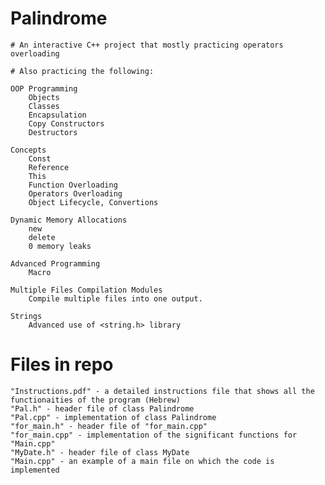 # Palindrome  
    # An interactive C++ project that mostly practicing operators overloading
    
    # Also practicing the following:
    
    OOP Programming
        Objects
        Classes
        Encapsulation
        Copy Constructors
        Destructors
        
    Concepts
        Const
        Reference
        This
        Function Overloading
        Operators Overloading
        Object Lifecycle, Convertions
    
    Dynamic Memory Allocations
        new
        delete
        0 memory leaks
        
    Advanced Programming
        Macro
        
    Multiple Files Compilation Modules
        Compile multiple files into one output. 
        
    Strings
        Advanced use of <string.h> library
        
# Files in repo
    "Instructions.pdf" - a detailed instructions file that shows all the functionaities of the program (Hebrew)
    "Pal.h" - header file of class Palindrome
    "Pal.cpp" - implementation of class Palindrome
    "for_main.h" - header file of "for_main.cpp"
    "for_main.cpp" - implementation of the significant functions for "Main.cpp"
    "MyDate.h" - header file of class MyDate
    "Main.cpp" - an example of a main file on which the code is implemented
